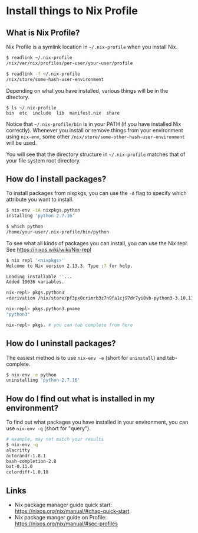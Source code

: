 # Install things to Nix Profile

## What is Nix Profile?

Nix Profile is a symlink location in `~/.nix-profile` when you install Nix.

```bash
$ readlink ~/.nix-profile
/nix/var/nix/profiles/per-user/your-user/profile

$ readlink -f ~/.nix-profile
/nix/store/some-hash-user-environment
```

Depending on what you have installed, various things will be in the directory.

```
$ ls ~/.nix-profile
bin  etc  include  lib  manifest.nix  share
```

Notice that `~/.nix-profile/bin` is in your PATH (if you have installed Nix correctly). Whenever you install or remove things from your environment using `nix-env`, some other `/nix/store/some-other-hash-user-environment` will be used.

You will see that the directory structure in `~/.nix-profile` matches that of your file system root directory.

## How do I install packages?

To install packages from nixpkgs, you can use the `-A` flag to specify which attribute you want to install.

```bash
$ nix-env -iA nixpkgs.python
installing 'python-2.7.16'

$ which python
/home/your-user/.nix-profile/bin/python
```

To see what all kinds of packages you can install, you can use the Nix repl. See <https://nixos.wiki/wiki/Nix-repl>

```bash
$ nix repl '<nixpkgs>'
Welcome to Nix version 2.13.3. Type :? for help.

Loading installable ''...
Added 19036 variables.

nix-repl> pkgs.python3
«derivation /nix/store/pf3px0crimrb3z7n9fa1cj97dr7yi0vb-python3-3.10.11.drv»

nix-repl> pkgs.python3.pname
"python3"

nix-repl> pkgs. # you can tab complete from here
```

## How do I uninstall packages?

The easiest method is to use `nix-env -e` (short for `uninstall`) and tab-complete.

```bash
$ nix-env -e python
uninstalling 'python-2.7.16'
```

## How do I find out what is installed in my environment?

To find out what packages you have installed in your environment, you can use `nix-env -q` (short for "query").

```bash
# example, may not match your results
$ nix-env -q
alacritty
autorandr-1.8.1
bash-completion-2.8
bat-0.11.0
colordiff-1.0.18
```

## Links

* Nix package manager guide quick start: <https://nixos.org/nix/manual/#chap-quick-start>
* Nix package manger guide on Profile: <https://nixos.org/nix/manual/#sec-profiles>
